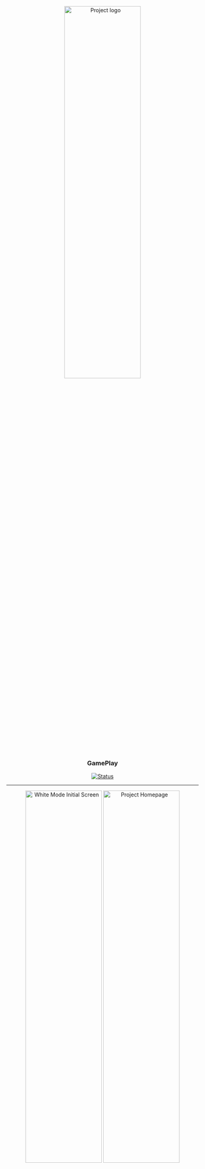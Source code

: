 <p align="center">
 <img width=200px height=50% src="https://user-images.githubusercontent.com/49297012/122696620-e3a21e00-d219-11eb-96e4-8fd4bc2451c9.png" alt="Project logo">
</p>

<h3 align="center">GamePlay</h3>

<div align="center">

[![Status](https://img.shields.io/badge/status-active-success.svg)]()

</div>

---
<p align="center">
  <img width=200px height=50% src="https://user-images.githubusercontent.com/49297012/122696402-5959ba00-d219-11eb-8158-7b7855c964b9.jpg" alt="White Mode Initial Screen">
   <img width=200px height=50% src="https://user-images.githubusercontent.com/49297012/123487258-ecad3980-d5e3-11eb-917f-b0e8c0c28573.jpg" alt="Project Homepage">

</p>


<p align="center"> Conecte-se e organize suas jogatinas
    <br>
</p>

## 📝 Tabela de conteúdo

- [Sobre](#about)
- [Ferramentas usadas](#built_using)
- [Autores](#authors)
- [Conquistas](#acknowledgement)

## 🧐 Sobre <a name = "about"></a>

Aplicativo realizado durante a semana do NLW Together, '6°' edição do evento NLW da Rocketseat.

### Pré Requisitos

- Node.JS
- Expo CLI
- Acesso a Internet
- VSCode
- React Native

### Instalação

Clone esse repositório

```
git clone https://github.com/flubyGit/NLWTogether.git
```

Entre na pasta do projeto

```
cd NLWTogether
```
Instale as dependências necessárias

```
sudo yarn install (ou npm i)
```

Inicie o expo

```
sudo expo start
```


## 🚀 Desenvolvimento <a name = "deployment"></a>

- Não se esqueça de utilizar a palavra 'sudo' antes dos comandos de iniciação/instalação do projeto.
- Reinicie o expo sempre que ocorrer alguma mudança brusca no sistema.

## ⛏️ Ferramentas usadas <a name = "built_using"></a>

- [React Native](https://reactnative.dev/) - Mobile Framework
- [Styled-Components](https://styled-components.com/) - CSS in JS
- [React Native Gesture Handler](https://docs.swmansion.com/react-native-gesture-handler/) - Util Buttons Platform
- [React Navigation](https://reactnavigation.org/) - Control navigation app
- [Typescript](https://www.typescriptlang.org/) - Superset Javascript
- [Expo](https://expo.io/) - Development

## ✍️ Autores <a name = "authors"></a>

- [@flubyGit](https://github.com/kylelobo) - Developer Web/Mobile Jr

## 🎉 Conquistas <a name = "acknowledgement"></a>

- Em progresso...
